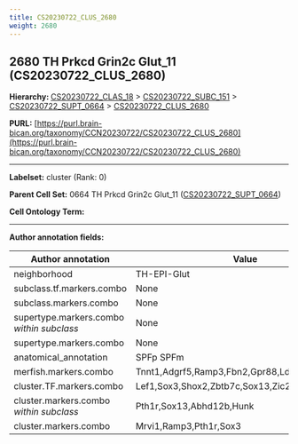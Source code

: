 ```yaml
---
title: CS20230722_CLUS_2680
weight: 2680
---
```

## 2680 TH Prkcd Grin2c Glut_11 (CS20230722_CLUS_2680)
<b>Hierarchy: </b>
[CS20230722_CLAS_18](../CS20230722_CLAS_18) >
[CS20230722_SUBC_151](../CS20230722_SUBC_151) >
[CS20230722_SUPT_0664](../CS20230722_SUPT_0664) >
[CS20230722_CLUS_2680](../CS20230722_CLUS_2680)

**PURL:** [https://purl.brain-bican.org/taxonomy/CCN20230722/CS20230722_CLUS_2680](https://purl.brain-bican.org/taxonomy/CCN20230722/CS20230722_CLUS_2680)

---


**Labelset:** cluster (Rank: 0)

**Parent Cell Set:** 0664 TH Prkcd Grin2c Glut_11 ([CS20230722_SUPT_0664](../CS20230722_SUPT_0664))



**Cell Ontology Term:** 

[MARKER GENES.]: #


---

[TRANSFERRED ANNOTATIONS.]: #


[AUTHOR ANNOTATION FIELDS.]: #


**Author annotation fields:**

| Author annotation | Value |
|-------------------|-------|
|neighborhood|TH-EPI-Glut|
|subclass.tf.markers.combo|None|
|subclass.markers.combo|None|
|supertype.markers.combo _within subclass_|None|
|supertype.markers.combo|None|
|anatomical_annotation|SPFp SPFm|
|merfish.markers.combo|Tnnt1,Adgrf5,Ramp3,Fbn2,Gpr88,Ldb2,Cnih3,Tafa4|
|cluster.TF.markers.combo|Lef1,Sox3,Shox2,Zbtb7c,Sox13,Zic2|
|cluster.markers.combo _within subclass_|Pth1r,Sox13,Abhd12b,Hunk|
|cluster.markers.combo|Mrvi1,Ramp3,Pth1r,Sox3|

